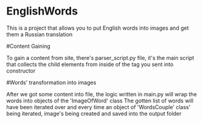 # EnglishWords

This is a project that allows you to put English words into images and get them a Russian translation

#Content Gaining

To gain a content from site, there's parser_script.py file, it's the main script that collects the child elements from inside of the tag you sent into constructor

#Words' transformation into images

After we got some content into file, the logic written in main.py will wrap the words into objects of the 'ImageOfWord' class
The gotten list of words will have been iterated over and every time an object of 'WordsCouple' class' being iterated, image's being created and saved into the output folder